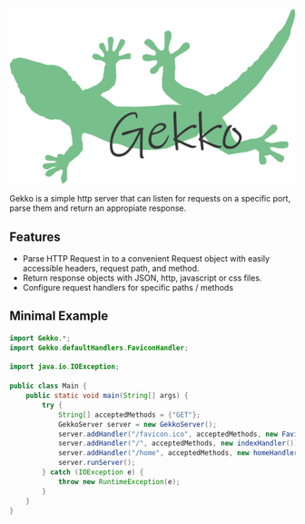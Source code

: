![Gekko](readmeAssets/GekkoLogo.png)

Gekko is a simple http server that can listen for requests on a specific port, parse them and return an appropiate response.

## Features
- Parse HTTP Request in to a convenient Request object with easily accessible headers, request path, and method.
- Return response objects with JSON, http, javascript or css files.
- Configure request handlers for specific paths / methods

## Minimal Example
```java
import Gekko.*;
import Gekko.defaultHandlers.FaviconHandler;

import java.io.IOException;

public class Main {
    public static void main(String[] args) {
        try {
            String[] acceptedMethods = {"GET"};
            GekkoServer server = new GekkoServer();
            server.addHandler("/favicon.ico", acceptedMethods, new FaviconHandler());
            server.addHandler("/", acceptedMethods, new indexHandler());
            server.addHandler("/home", acceptedMethods, new homeHandler());
            server.runServer();
        } catch (IOException e) {
            throw new RuntimeException(e);
        }
    }
}
```
